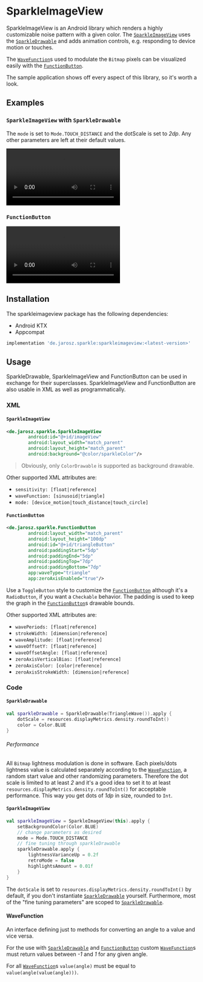 # SparkleImageView
SparkleImageView is an Android library which renders a highly customizable noise pattern with a given color.
The [`SparkleImageView`](./src/main/java/sparkle/SparkleImageView.kt) uses the [`SparkleDrawable`](./src/main/java/sparkle/SparkleDrawable.kt)
and adds animation controls, e.g. responding to device motion or touches.

The [`WaveFunction`](./src/main/java/sparkle/wave)s used to modulate the `Bitmap` pixels
can be visualized easily with the [`FunctionButton`](./src/main/java/sparkle/FunctionButton.kt).

The sample application shows off every aspect of this library, so it's worth a look.

## Examples

### `SparkleImageView` with `SparkleDrawable`
The `mode` is set to `Mode.TOUCH_DISTANCE` and the dotScale is set to _2dp_.
Any other parameters are left at their default values.

![SparkleImageView with SparkleDrawable](./art/SparkleImageView_with_SparkleDrawable.webm)

### `FunctionButton`
![FunctionButton](./art/FunctionButton.webm)

## Installation
The sparkleimageview package has the following dependencies:
* Android KTX
* Appcompat
```groovy
implementation 'de.jarosz.sparkle:sparkleimageview:<latest-version>'
```

## Usage
SparkleDrawable, SparkleImageView and FunctionButton can be used in exchange for their superclasses.
SparkleImageView and FunctionButton are also usable in XML as well as programmatically.

### XML

#### `SparkleImageView`
```xml
<de.jarosz.sparkle.SparkleImageView
        android:id="@+id/imageView"
        android:layout_width="match_parent"
        android:layout_height="match_parent"
        android:background="@color/sparkleColor"/>
```
> Obviously, only `ColorDrawable` is supported as background drawable. 

Other supported XML attributes are:

* `sensitivity: [float|reference]`
* `waveFunction: [sinusoid|triangle]`
* `mode: [device_motion|touch_distance|touch_circle]`

#### `FunctionButton`
```xml
<de.jarosz.sparkle.FunctionButton
        android:layout_width="match_parent"
        android:layout_height="100dp"
        android:id="@+id/triangleButton"
        android:paddingStart="5dp"
        android:paddingEnd="5dp"
        android:paddingTop="7dp"
        android:paddingBottom="7dp"
        app:waveType="triangle"
        app:zeroAxisEnabled="true"/>
```
Use a `ToggleButton` style to customize the [`FunctionButton`](./src/main/java/sparkle/FunctionButton.kt) although it's a `RadioButton`, if you want a `Checkable` behavior.
The padding is used to keep the graph in the [`FunctionButton`](./src/main/java/sparkle/FunctionButton.kt)s drawable bounds.

Other supported XML attributes are:

* `wavePeriods: [float|reference]`
* `strokeWidth: [dimension|reference]`
* `waveAmplitude: [float|reference]`
* `waveOffsetY: [float|reference]`
* `waveOffsetAngle: [float|reference]`
* `zeroAxisVerticalBias: [float|reference]`
* `zeroAxisColor: [color|reference]`
* `zeroAxisStrokeWidth: [dimension|reference]`
### Code

#### `SparkleDrawable`
```kotlin
val sparkleDrawable = SparkleDrawable(TriangleWave()).apply {
    dotScale = resources.displayMetrics.density.roundToInt()
    color = Color.BLUE
}
```

###### Performance
All `Bitmap` lightness modulation is done in software.
Each pixels/dots lightness value is calculated separately according to the [`WaveFunction`](./src/main/java/sparkle/wave),
a random start value and other randomizing parameters.
Therefore the dot scale is limited to at least _2_ and it's a good idea to set it to at least
`resources.displayMetrics.density.roundToInt()` for acceptable performance.
This way you get dots of _1dp_ in size, rounded to `Int`.

#### `SparkleImageView`
```kotlin
val sparkleImageView = SparkleImageView(this).apply {
    setBackgroundColor(Color.BLUE)
    // change parameters as desired
    mode = Mode.TOUCH_DISTANCE
    // fine tuning through sparkleDrawable
    sparkleDrawable.apply {
        lightnessVarianceUp = 0.2f
        retroMode = false
        highlightsAmount = 0.01f
    }
}
```
The `dotScale` is set to `resources.displayMetrics.density.roundToInt()` by default, if you don't instantiate [`SparkleDrawable`](./src/main/java/sparkle/SparkleDrawable.kt) yourself.
Furthermore, most of the "fine tuning parameters" are scoped to [`SparkleDrawable`](./src/main/java/sparkle/SparkleDrawable.kt).

#### WaveFunction
An interface defining just to methods for converting an angle to a value and vice versa.

For the use with [`SparkleDrawable`](./src/main/java/sparkle/SparkleDrawable.kt) and [`FunctionButton`](./src/main/java/sparkle/FunctionButton.kt)
custom [`WaveFunction`](./src/main/java/sparkle/wave)s must return values between _-1_ and _1_ for any given angle.

For all [`WaveFunction`](./src/main/java/sparkle/wave)s `value(angle)` must be equal to `value(angle(value(angle)))`.